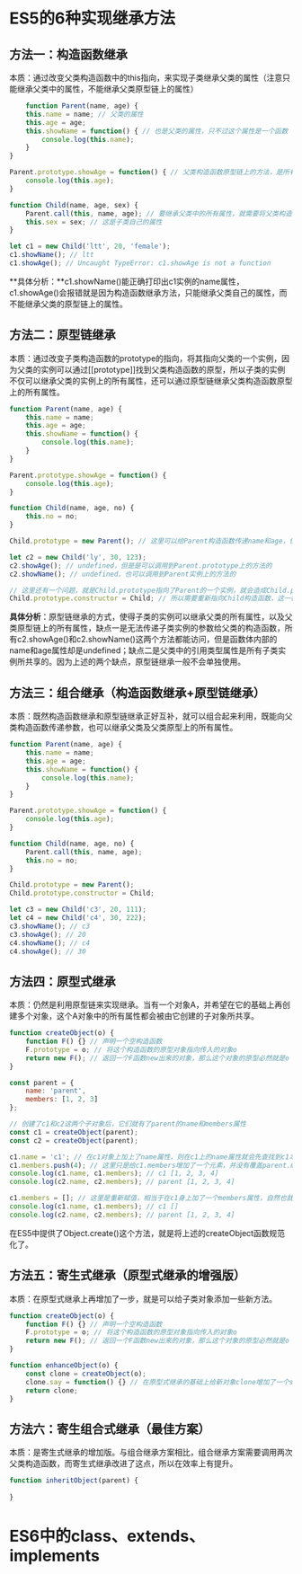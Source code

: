 # ES5的6种实现继承方法

## 方法一：构造函数继承

本质：通过改变父类构造函数中的this指向，来实现子类继承父类的属性（注意只能继承父类中的属性，不能继承父类原型链上的属性）

```javascript
	function Parent(name, age) {
    this.name = name; // 父类的属性
    this.age = age;
    this.showName = function() { // 也是父类的属性，只不过这个属性是一个函数
        console.log(this.name);
    }
}

Parent.prototype.showAge = function() { // 父类构造函数原型链上的方法，是所有父类的实例所共享的
    console.log(this.age);
}

function Child(name, age, sex) {
    Parent.call(this, name, age); // 要继承父类中的所有属性，就需要将父类构造函数的this指向当前的child
    this.sex = sex; // 这是子类自己的属性
}

let c1 = new Child('ltt', 20, 'female');
c1.showName(); // ltt
c1.showAge(); // Uncaught TypeError: c1.showAge is not a function
```

**具体分析：**c1.showName()能正确打印出c1实例的name属性，c1.showAge()会报错就是因为构造函数继承方法，只能继承父类自己的属性，而不能继承父类的原型链上的属性。



## 方法二：原型链继承

本质：通过改变子类构造函数的prototype的指向，将其指向父类的一个实例，因为父类的实例可以通过[[prototype]]找到父类构造函数的原型，所以子类的实例不仅可以继承父类的实例上的所有属性，还可以通过原型链继承父类构造函数原型上的所有属性。

```javascript
function Parent(name, age) {
    this.name = name;
    this.age = age;
    this.showName = function() {
        console.log(this.name);
    }
}

Parent.prototype.showAge = function() {
    console.log(this.age);
}

function Child(name, age, no) {
    this.no = no;
}

Child.prototype = new Parent(); // 这里可以给Parent构造函数传递name和age，但是这个name和age是挂在Parent的实例上的，也就是Child的原型上的，是所有Child实例的原型上的属性

let c2 = new Child('ly', 30, 123);
c2.showAge(); // undefined，但是是可以调用到Parent.prototype上的方法的
c2.showName(); // undefined，也可以调用到Parent实例上的方法的

// 这里还有一个问题，就是Child.prototype指向了Parent的一个实例，就会造成Child.prototype.constructor指向Parent，因为Child.prototype的constructor属性被重写了，向原型链上找，找到了Parent.prototype.constructor，也就是Parent构造函数
Child.prototype.constructor = Child; // 所以需要重新指向Child构造函数，这一行放在Child.prototype = new Parent();之后

```

**具体分析**：原型链继承的方式，使得子类的实例可以继承父类的所有属性，以及父类原型链上的所有属性，缺点一是无法传递子类实例的参数给父类的构造函数，所有c2.showAge()和c2.showName()这两个方法都能访问，但是函数体内部的name和age属性却是undefined；缺点二是父类中的引用类型属性是所有子类实例所共享的。因为上述的两个缺点，原型链继承一般不会单独使用。



## 方法三：组合继承（构造函数继承+原型链继承）

本质：既然构造函数继承和原型链继承正好互补，就可以组合起来利用，既能向父类构造函数传递参数，也可以继承父类及父类原型上的所有属性。

```javascript
function Parent(name, age) {
    this.name = name;
    this.age = age;
    this.showName = function() {
        console.log(this.name);
    }
}

Parent.prototype.showAge = function() {
    console.log(this.age);
}

function Child(name, age, no) {
    Parent.call(this, name, age);
    this.no = no;
}

Child.prototype = new Parent();
Child.prototype.constructor = Child;

let c3 = new Child('c3', 20, 111);
let c4 = new Child('c4', 30, 222);
c3.showName(); // c3
c3.showAge(); // 20
c4.showName(); // c4
c4.showAge(); // 30
```



## 方法四：原型式继承

本质：仍然是利用原型链来实现继承。当有一个对象A，并希望在它的基础上再创建多个对象，这个A对象中的所有属性都会被由它创建的子对象所共享。

```javascript
function createObject(o) {
    function F() {} // 声明一个空构造函数
    F.prototype = o; // 将这个构造函数的原型对象指向传入的对象o
    return new F(); // 返回一个F函数new出来的对象，那么这个对象的原型必然就是o
}

const parent = {
    name: 'parent',
    members: [1, 2, 3]
};

// 创建了c1和c2这两个子对象后，它们就有了parent的name和members属性
const c1 = createObject(parent);
const c2 = createObject(parent);

c1.name = 'c1'; // 在c1对象上加上了name属性，则在c1上的name属性就会先查找到c1本身的name属性了，不会找到parent身上去（这里是原型链的知识），但不会影响c2.name
c1.members.push(4); // 这里只是给c1.members增加了一个元素，并没有覆盖parent.members（不是重新赋值），所以会影响到c2.members
console.log(c1.name, c1.members); // c1 [1, 2, 3, 4]
console.log(c2.name, c2.members); // parent [1, 2, 3, 4]

c1.members = []; // 这里是重新赋值，相当于在c1身上加了一个members属性，自然也就不会再查找到parent身上去了
console.log(c1.name, c1.members); // c1 []
console.log(c2.name, c2.members); // parent [1, 2, 3, 4]
```

在ES5中提供了Object.create()这个方法，就是将上述的createObject函数规范化了。



## 方法五：寄生式继承（原型式继承的增强版）

本质：在原型式继承上再增加了一步，就是可以给子类对象添加一些新方法。

```javascript
function createObject(o) {
    function F() {} // 声明一个空构造函数
    F.prototype = o; // 将这个构造函数的原型对象指向传入的对象o
    return new F(); // 返回一个F函数new出来的对象，那么这个对象的原型必然就是o
}

function enhanceObject(o) {
    const clone = createObject(o);
    clone.say = function() {} // 在原型式继承的基础上给新对象clone增加了一个say方法
    return clone;
}
```



## 方法六：寄生组合式继承（最佳方案）

本质：是寄生式继承的增加版。与组合继承方案相比，组合继承方案需要调用两次父类构造函数，而寄生式继承改进了这点，所以在效率上有提升。

```javascript
function inheritObject(parent) {
    
}
```



# ES6中的class、extends、implements

